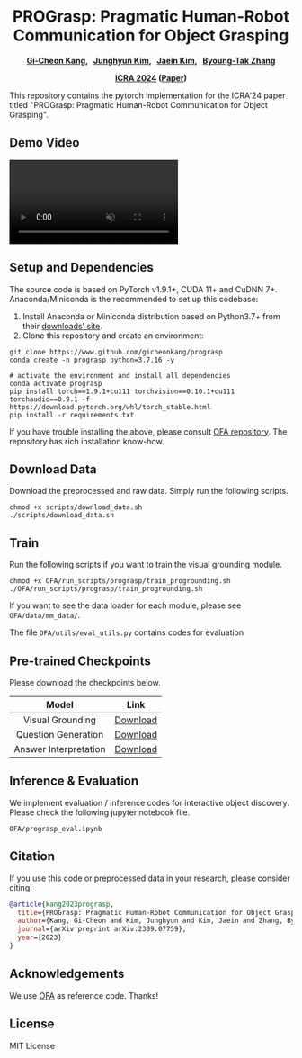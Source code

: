 <div align="center">
<h1>PROGrasp: Pragmatic Human-Robot Communication for Object Grasping</h1>

**[Gi-Cheon Kang][2], &nbsp; [Junghyun Kim][3], &nbsp; [Jaein Kim][4], &nbsp; [Byoung-Tak Zhang][5]** <br>

**[ICRA 2024][6] ([Paper][1])**
</div>

This repository contains the pytorch implementation for the ICRA'24 paper titled "PROGrasp: Pragmatic Human-Robot Communication for Object Grasping".





## Demo Video
<video controls autoplay loop muted>
  <source src="https://github.com/gicheonkang/prograsp/assets/23380257/5df0071c-26a0-45f5-872b-1c7b7ba6536c" type="video/mp4">
</video>



Setup and Dependencies
----------------------
The source code is based on PyTorch v1.9.1+, CUDA 11+ and CuDNN 7+. Anaconda/Miniconda is the recommended to set up this codebase: <br>

1. Install Anaconda or Miniconda distribution based on Python3.7+ from their [downloads' site][8].
2. Clone this repository and create an environment:

```shell
git clone https://www.github.com/gicheonkang/prograsp
conda create -n prograsp python=3.7.16 -y

# activate the environment and install all dependencies
conda activate prograsp
pip install torch==1.9.1+cu111 torchvision==0.10.1+cu111 torchaudio==0.9.1 -f https://download.pytorch.org/whl/torch_stable.html
pip install -r requirements.txt
```

If you have trouble installing the above, please consult [OFA repository][7]. The repository has rich installation know-how.  



Download Data
----------------------
Download the preprocessed and raw data. Simply run the following scripts. 
```shell
chmod +x scripts/download_data.sh
./scripts/download_data.sh
```


Train
----------------------
Run the following scripts if you want to train the visual grounding module. 
```shell
chmod +x OFA/run_scripts/prograsp/train_progrounding.sh
./OFA/run_scripts/prograsp/train_progrounding.sh
```

If you want to see the data loader for each module, please see `OFA/data/mm_data/`.

The file `OFA/utils/eval_utils.py` contains codes for evaluation 



Pre-trained Checkpoints
--------------------------------------
Please download the checkpoints below.

| Model | Link |
|:-------:|:---------:|
|Visual Grounding | [Download](https://www.dropbox.com/scl/fi/61b3ty5d8xzunqc9rmubb/vg.pt?rlkey=3sd8yjmlg6e8t4jwwauv9j1he&dl=0)|
|Question Generation |[Download](https://www.dropbox.com/scl/fi/qiehwcmcwxgl0c1ayjwod/q_gen.pt?rlkey=s89qkvavw8bbslc00we2n23a3&dl=0)|
|Answer Interpretation | [Download](https://www.dropbox.com/scl/fi/x4lasshsixnovwa6sktju/a_int.pt?rlkey=3w6nze2w82th2fd8o2s72gdi2&dl=0)|


Inference & Evaluation
--------------------------------------
We implement evaluation / inference codes for interactive object discovery. Please check the following jupyter notebook file.
```shell
OFA/prograsp_eval.ipynb
```


Citation
-----------------------------
If you use this code or preprocessed data in your research, please consider citing:
```bibtex
@article{kang2023prograsp,
  title={PROGrasp: Pragmatic Human-Robot Communication for Object Grasping},
  author={Kang, Gi-Cheon and Kim, Junghyun and Kim, Jaein and Zhang, Byoung-Tak},
  journal={arXiv preprint arXiv:2309.07759},
  year={2023}
}
```

Acknowledgements
-----------------
We use [OFA][7] as reference code. Thanks!


License
-------
MIT License





[1]: https://arxiv.org/abs/2309.07759
[2]: https://gicheonkang.com
[3]: https://jhkim-snu.github.io
[4]: https://bi.snu.ac.kr/
[5]: https://bi.snu.ac.kr/~btzhang/
[6]: https://2024.ieee-icra.org
[7]: https://github.com/OFA-Sys/OFA
[8]: https://conda.io/docs/user-guide/install/download.html
